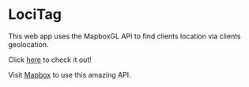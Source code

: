 # LociTag

This web app uses the MapboxGL API to find clients location via clients geolocation.
<br>

Click [here](https://y-fedorenko.github.io/online-tracker/) to check it out!

Visit [Mapbox](https://www.mapbox.com/) to use this amazing API.